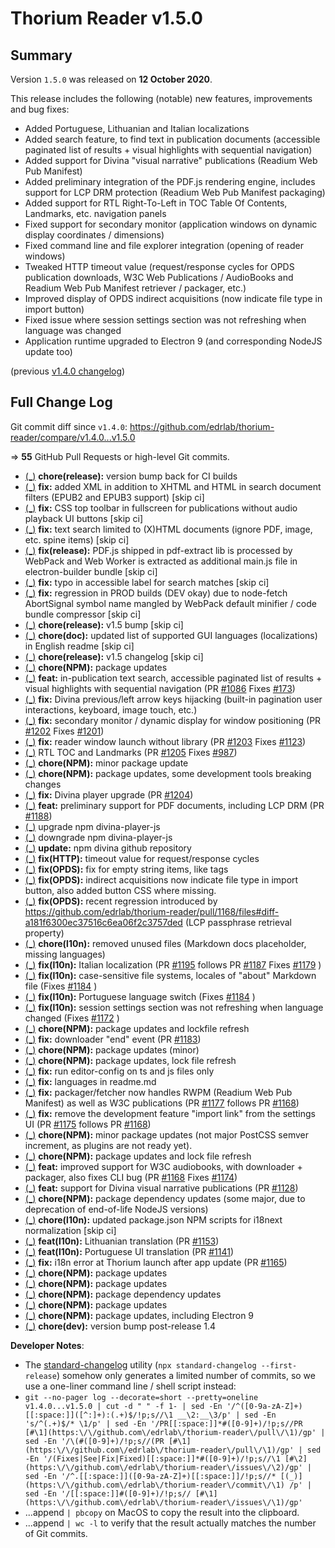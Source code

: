 # Thorium Reader v1.5.0

## Summary

Version `1.5.0` was released on **12 October 2020**.

This release includes the following (notable) new features, improvements and bug fixes:

* Added Portuguese, Lithuanian and Italian localizations
* Added search feature, to find text in publication documents (accessible paginated list of results + visual highlights with sequential navigation)
* Added support for Divina "visual narrative" publications (Readium Web Pub Manifest)
* Added preliminary integration of the PDF.js rendering engine, includes support for LCP DRM protection (Readium Web Pub Manifest packaging)
* Added support for RTL Right-To-Left in TOC Table Of Contents, Landmarks, etc. navigation panels
* Fixed support for secondary monitor (application windows on dynamic display coordinates / dimensions)
* Fixed command line and file explorer integration (opening of reader windows)
* Tweaked HTTP timeout value (request/response cycles for OPDS publication downloads, W3C Web Publications / AudioBooks and Readium Web Pub Manifest retriever / packager, etc.)
* Improved display of OPDS indirect acquisitions (now indicate file type in import button)
* Fixed issue where session settings section was not refreshing when language was changed
* Application runtime upgraded to Electron 9 (and corresponding NodeJS update too)

(previous [v1.4.0 changelog](./CHANGELOG-v1.4.0.md))

## Full Change Log

Git commit diff since `v1.4.0`:
https://github.com/edrlab/thorium-reader/compare/v1.4.0...v1.5.0

=> **55** GitHub Pull Requests or high-level Git commits.

* [(_)](https://github.com/edrlab/thorium-reader/commit/4e740f2fbdc2eea8a7af47e057b1ebd45072e055) __chore(release):__ version bump back for CI builds
* [(_)](https://github.com/edrlab/thorium-reader/commit/d8a637ad008845f97ebb27ed817b256330e68669) __fix:__ added XML in addition to XHTML and HTML in search document filters (EPUB2 and EPUB3 support) [skip ci]
* [(_)](https://github.com/edrlab/thorium-reader/commit/b2ca431c5d626413ce8488e6b34c90bdae2fccb2) __fix:__ CSS top toolbar in fullscreen for publications without audio playback UI buttons [skip ci]
* [(_)](https://github.com/edrlab/thorium-reader/commit/980cc6ef8ab85b586916b3da1a10768509420261) __fix:__ text search limited to (X)HTML documents (ignore PDF, image, etc. spine items) [skip ci]
* [(_)](https://github.com/edrlab/thorium-reader/commit/aff042d8e6c58bc4fcd22d32076b93c031d048e2) __fix(release):__ PDF.js shipped in pdf-extract lib is processed by WebPack and Web Worker is extracted as additional main.js file in electron-builder bundle [skip ci]
* [(_)](https://github.com/edrlab/thorium-reader/commit/b67ef457666a01d0f5fd4cbda0af35a98752be5d) __fix:__ typo in accessible label for search matches [skip ci]
* [(_)](https://github.com/edrlab/thorium-reader/commit/f2d0a88a810dd6af32a81b2acd897371d84850c5) __fix:__ regression in PROD builds (DEV okay) due to node-fetch AbortSignal symbol name mangled by WebPack default minifier / code bundle compressor [skip ci]
* [(_)](https://github.com/edrlab/thorium-reader/commit/254607d49a8182c420a82347dd4e543cc8d6bbdf) __chore(release):__ v1.5 bump [skip ci]
* [(_)](https://github.com/edrlab/thorium-reader/commit/d2964d1525283661ca6fc15221d14fb236d68430) __chore(doc):__ updated list of supported GUI languages (localizations) in English readme [skip ci]
* [(_)](https://github.com/edrlab/thorium-reader/commit/8c97d90207ce8e61647008ed6d510d576c9faccc) __chore(release):__ v1.5 changelog [skip ci]
* [(_)](https://github.com/edrlab/thorium-reader/commit/1bc22e4ad804e9a580e117a1255c20e55f239188) __chore(NPM):__ package updates
* [(_)](https://github.com/edrlab/thorium-reader/commit/4362797548e4153bfc602082df4007fb3ff70aee) __feat:__ in-publication text search, accessible paginated list of results + visual highlights with sequential navigation (PR [#1086](https://github.com/edrlab/thorium-reader/pull/1086) Fixes [#173](https://github.com/edrlab/thorium-reader/issues/173))
* [(_)](https://github.com/edrlab/thorium-reader/commit/e90a96cb1a7ef595467e973a5f6174944de5172d) __fix:__ Divina previous/left arrow keys hijacking (built-in pagination user interactions, keyboard, image touch, etc.)
* [(_)](https://github.com/edrlab/thorium-reader/commit/aa0df0a07c2d6634a6ce1990f72fb85a3f8d6c65) __fix:__ secondary monitor / dynamic display for window positioning (PR [#1202](https://github.com/edrlab/thorium-reader/pull/1202) Fixes [#1201](https://github.com/edrlab/thorium-reader/issues/1201))
* [(_)](https://github.com/edrlab/thorium-reader/commit/d5f8bd921dcc82d3a7f99a7628ac07a2a47e4507) __fix:__ reader window launch without library (PR [#1203](https://github.com/edrlab/thorium-reader/pull/1203) Fixes [#1123](https://github.com/edrlab/thorium-reader/issues/1123))
* [(_)](https://github.com/edrlab/thorium-reader/commit/1c62aa091b244b74140cd70d31375a21ef8ca875) RTL TOC and Landmarks (PR [#1205](https://github.com/edrlab/thorium-reader/pull/1205) Fixes [#987](https://github.com/edrlab/thorium-reader/issues/987))
* [(_)](https://github.com/edrlab/thorium-reader/commit/b3de3ee26919687d1fe0aff1ac6294469ec3f38e) __chore(NPM):__ minor package update
* [(_)](https://github.com/edrlab/thorium-reader/commit/8d609e909847ec04b9b816e9664cfa702e0b71c5) __chore(NPM):__ package updates, some development tools breaking changes
* [(_)](https://github.com/edrlab/thorium-reader/commit/297b3fe919c954b5feb87d0787d32326363910de) __fix:__ Divina player upgrade (PR [#1204](https://github.com/edrlab/thorium-reader/pull/1204))
* [(_)](https://github.com/edrlab/thorium-reader/commit/68f3195117590635495d69faccea86c95370b84a) __feat:__ preliminary support for PDF documents, including LCP DRM (PR [#1188](https://github.com/edrlab/thorium-reader/pull/1188))
* [(_)](https://github.com/edrlab/thorium-reader/commit/e6d33860df7eab7a294b87cdb6347675e1df3a5f) upgrade npm divina-player-js
* [(_)](https://github.com/edrlab/thorium-reader/commit/75cfdea451abff45b1fdab4253e54e649f7af94e) downgrade npm divina-player-js
* [(_)](https://github.com/edrlab/thorium-reader/commit/f127eecf1cb057b96c2fe5ffab8bc241d113b04e) __update:__ npm divina github repository
* [(_)](https://github.com/edrlab/thorium-reader/commit/f038678f5c646a58bcc03de0d7fcfa993412bc98) __fix(HTTP):__ timeout value for request/response cycles
* [(_)](https://github.com/edrlab/thorium-reader/commit/28f9c9944686758be5b664ec583c539099884c59) __fix(OPDS):__ fix for empty string items, like tags
* [(_)](https://github.com/edrlab/thorium-reader/commit/da890473757c2e06312b530c32a431ea9d99d8db) __fix(OPDS):__ indirect acquisitions now indicate file type in import button, also added button CSS where missing.
* [(_)](https://github.com/edrlab/thorium-reader/commit/c51783603a374d8cbc874e27c4c4caa125d9ad57) __fix(OPDS):__ recent regression introduced by https://github.com/edrlab/thorium-reader/pull/1168/files#diff-a181f6300ec37516c6ea06f2c3757ded (LCP passphrase retrieval property)
* [(_)](https://github.com/edrlab/thorium-reader/commit/c046b990d0e8eb14483f31dfdfd32302d497c3b6) __chore(l10n):__ removed unused files (Markdown docs placeholder, missing languages)
* [(_)](https://github.com/edrlab/thorium-reader/commit/72f14dc364ac822756ca57718f85800106ec8b5c) __fix(l10n):__ Italian localization (PR [#1195](https://github.com/edrlab/thorium-reader/pull/1195) follows PR [#1187](https://github.com/edrlab/thorium-reader/pull/1187) Fixes [#1179](https://github.com/edrlab/thorium-reader/issues/1179) )
* [(_)](https://github.com/edrlab/thorium-reader/commit/638b62e5fe94965bb413c18554e27ffcd4551973) __fix(l10n):__ case-sensitive file systems, locales of "about" Markdown file (Fixes [#1184](https://github.com/edrlab/thorium-reader/issues/1184) )
* [(_)](https://github.com/edrlab/thorium-reader/commit/4453fe80f12fc80c6a23238b8074e2f05e6f1a97) __fix(l10n):__ Portuguese language switch (Fixes [#1184](https://github.com/edrlab/thorium-reader/issues/1184) )
* [(_)](https://github.com/edrlab/thorium-reader/commit/944509ff6fd64083b60599e02330a60e7e46a00f) __fix(l10n):__ session settings section was not refreshing when language changed (Fixes [#1172](https://github.com/edrlab/thorium-reader/issues/1172) )
* [(_)](https://github.com/edrlab/thorium-reader/commit/08484a899475df1c3d79b19b8d655ae2b1ac1967) __chore(NPM):__ package updates and lockfile refresh
* [(_)](https://github.com/edrlab/thorium-reader/commit/fcf7ec1685da004c9fb928177076d3d006f3f713) __fix:__ downloader "end" event (PR [#1183](https://github.com/edrlab/thorium-reader/pull/1183))
* [(_)](https://github.com/edrlab/thorium-reader/commit/ce1171e3699875cf7e5e7d84bffc4398e9da6362) __chore(NPM):__ package updates (minor)
* [(_)](https://github.com/edrlab/thorium-reader/commit/ddf8463d81dfa2d62dd7e6c963447333be76ecb7) __chore(NPM):__ package updates, lock file refresh
* [(_)](https://github.com/edrlab/thorium-reader/commit/eb04dd3969077b58ce6bd8dca61b371e09beb332) __fix:__ run editor-config on ts and js files only
* [(_)](https://github.com/edrlab/thorium-reader/commit/1485f5e57a3c091cf749a28b25c1349677a4f937) __fix:__ languages in readme.md
* [(_)](https://github.com/edrlab/thorium-reader/commit/8b851ff25fe9adee8086073189b3bc267fb520c8) __fix:__ packager/fetcher now handles RWPM (Readium Web Pub Manifest) as well as W3C publications (PR [#1177](https://github.com/edrlab/thorium-reader/pull/1177) follows PR [#1168](https://github.com/edrlab/thorium-reader/pull/1168))
* [(_)](https://github.com/edrlab/thorium-reader/commit/6b7836ba50800d0b706c6224b94480d67e060c96) __fix:__ remove the development feature "import link" from the settings UI (PR [#1175](https://github.com/edrlab/thorium-reader/pull/1175) follows PR [#1168](https://github.com/edrlab/thorium-reader/pull/1168))
* [(_)](https://github.com/edrlab/thorium-reader/commit/ade15c22d4ec547cc5e393ae30e5e3289eb33808) __chore(NPM):__ minor package updates (not major PostCSS semver increment, as plugins are not ready yet).
* [(_)](https://github.com/edrlab/thorium-reader/commit/b81cf0e4f0befd19f7348f86f382837197af78cd) __chore(NPM):__ package updates and lock file refresh
* [(_)](https://github.com/edrlab/thorium-reader/commit/aff2e383085eb8846d7085cfae8da048c7fada78) __feat:__ improved support for W3C audiobooks, with downloader + packager, also fixes CLI bug (PR [#1168](https://github.com/edrlab/thorium-reader/pull/1168) Fixes [#1174](https://github.com/edrlab/thorium-reader/issues/1174))
* [(_)](https://github.com/edrlab/thorium-reader/commit/cf57ff074c870afc1ab9b0897e6a41b99a2975e5) __feat:__ support for Divina visual narrative publications (PR [#1128](https://github.com/edrlab/thorium-reader/pull/1128))
* [(_)](https://github.com/edrlab/thorium-reader/commit/cc09ad4c1bfc3945b3d815b34e3a460f811248b3) __chore(NPM):__ package dependency updates (some major, due to deprecation of end-of-life NodeJS versions)
* [(_)](https://github.com/edrlab/thorium-reader/commit/496d7e02a1156f6bbfc3d6787153779ee707d3d5) __chore(l10n):__ updated package.json NPM scripts for i18next normalization [skip ci]
* [(_)](https://github.com/edrlab/thorium-reader/commit/9d1db7560f0374b50e734b1014b048cc5f29084d) __feat(l10n):__ Lithuanian translation (PR [#1153](https://github.com/edrlab/thorium-reader/pull/1153))
* [(_)](https://github.com/edrlab/thorium-reader/commit/15275c990e05ab48d38fd0a9c593d7013bb6cc83) __feat(l10n):__ Portuguese UI translation (PR [#1141](https://github.com/edrlab/thorium-reader/pull/1141))
* [(_)](https://github.com/edrlab/thorium-reader/commit/39d40f3b77e3772b4a1d5f3e092b6fc95c49dd39) __fix:__ i18n error at Thorium launch after app update (PR [#1165](https://github.com/edrlab/thorium-reader/pull/1165))
* [(_)](https://github.com/edrlab/thorium-reader/commit/c66a2a4572a9ee26be84a98d142a2241cace0d38) __chore(NPM):__ package updates
* [(_)](https://github.com/edrlab/thorium-reader/commit/d117fb696a5030fcc3cf642a05934de26c9cc5d7) __chore(NPM):__ package updates
* [(_)](https://github.com/edrlab/thorium-reader/commit/a34cfb0c63a07dbe291f1c69d5381608a417b209) __chore(NPM):__ package dependency updates
* [(_)](https://github.com/edrlab/thorium-reader/commit/000c0e7d5b8ad77e7329685f638690d1f75ef5b2) __chore(NPM):__ package updates
* [(_)](https://github.com/edrlab/thorium-reader/commit/7cfe49a3cd829c604df4e424afd6723a9d94e9fb) __chore(NPM):__ package updates, including Electron 9
* [(_)](https://github.com/edrlab/thorium-reader/commit/d2dec71321f6af104d35cc74452f5236ff16ab55) __chore(dev):__ version bump post-release 1.4

__Developer Notes__:

* The [standard-changelog](https://github.com/conventional-changelog/conventional-changelog/tree/master/packages/standard-changelog) utility (`npx standard-changelog --first-release`) somehow only generates a limited number of commits, so we use a one-liner command line / shell script instead:
* `git --no-pager log --decorate=short --pretty=oneline v1.4.0...v1.5.0 | cut -d " " -f 1- | sed -En '/^([0-9a-zA-Z]+)[[:space:]]([^:]+):(.+)$/!p;s//\1 __\2:__\3/p' | sed -En 's/^(.+)$/* \1/p' | sed -En '/PR[[:space:]]*#([0-9]+)/!p;s//PR [#\1](https:\/\/github.com\/edrlab\/thorium-reader\/pull\/\1)/gp' | sed -En '/\(#([0-9]+)/!p;s//(PR [#\1](https:\/\/github.com\/edrlab\/thorium-reader\/pull\/\1)/gp' | sed -En '/(Fixes|See|Fix|Fixed)[[:space:]]*#([0-9]+)/!p;s//\1 [#\2](https:\/\/github.com\/edrlab\/thorium-reader\/issues\/\2)/gp' | sed -En '/^.[[:space:]]([0-9a-zA-Z]+)[[:space:]]/!p;s//* [(_)](https:\/\/github.com\/edrlab\/thorium-reader\/commit\/\1) /p' | sed -En '/[[:space:]]#([0-9]+)/!p;s// [#\1](https:\/\/github.com\/edrlab\/thorium-reader\/issues\/\1)/gp'`
* ...append `| pbcopy` on MacOS to copy the result into the clipboard.
* ...append `| wc -l` to verify that the result actually matches the number of Git commits.
